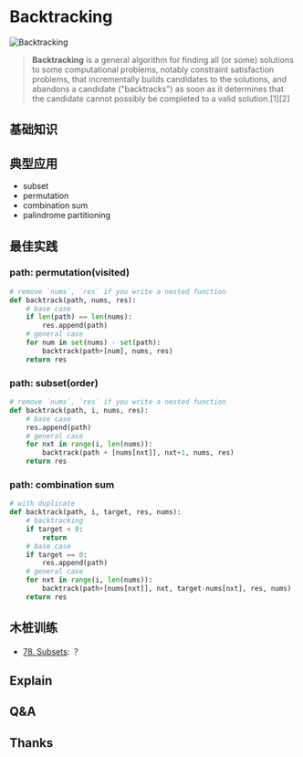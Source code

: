 # Backtracking 

![Backtracking](https://i.imgur.com/2Y3D3fI.gif)

> **Backtracking** is a general algorithm for finding all (or some) solutions to some computational problems, notably constraint satisfaction problems, that incrementally builds candidates to the solutions, and abandons a candidate ("backtracks") as soon as it determines that the candidate cannot possibly be completed to a valid solution.[1][2]


## 基础知识

## 典型应用

- subset
- permutation 
- combination sum
- palindrome partitioning

## 最佳实践

### path: permutation(visited)
``` python
# remove `nums`, `res` if you write a nested function
def backtrack(path, nums, res):
	# base case 
	if len(path) == len(nums):
		res.append(path)
	# general case 
	for num in set(nums) - set(path):
		backtrack(path+[num], nums, res)
	return res 
```


### path: subset(order)

``` python 
# remove `nums`, `res` if you write a nested function
def backtrack(path, i, nums, res):
	# base case 
	res.append(path)
	# general case 
	for nxt in range(i, len(nums)):
		backtrack(path + [nums[nxt]], nxt+1, nums, res)
	return res 
```

### path: combination sum

``` python 
# with duplicate 
def backtrack(path, i, target, res, nums):
	# backtracking 
	if target < 0:
		return 
	# base case 
	if target == 0:
		res.append(path)
	# general case 
	for nxt in range(i, len(nums)):
		backtrack(path+[nums[nxt]], nxt, target-nums[nxt], res, nums)
	return res 
```

## 木桩训练

* [78. Subsets](https://leetcode.com/problems/subsets/): ？


## Explain


## Q&A

## Thanks